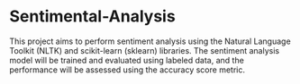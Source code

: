 # Sentimental-Analysis
This project aims to perform sentiment analysis using the Natural Language Toolkit (NLTK) and scikit-learn (sklearn) libraries. The sentiment analysis model will be trained and evaluated using labeled data, and the performance will be assessed using the accuracy score metric.
